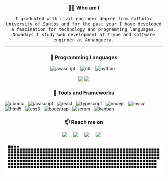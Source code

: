 <h3 align="center">👨‍💻 Who am I</h3>
<p align="center">
  <samp>I graduated with civil engineer degree from Catholic University of Santos and for the past year I have developed a fascination for technology and programming languages. Nowadays I study web development at Trybe and software enginner at Anhanguera.</samp>
</p>

<hr />

<!-- PROGRAMMING LANGUAGES -->
<h3 align="center">💬 Programming Languages</h3>
<p align="center">
  <img alt="javascript" src="https://img.shields.io/badge/javascript-F7DF1E?style=for-the-badge&logo=javascript&logoColor=black" />&nbsp;&nbsp;&nbsp;
  <img alt="c#" src="https://img.shields.io/badge/C%23-239120?style=for-the-badge&logo=c-sharp&logoColor=white">&nbsp;&nbsp;&nbsp;
  <img alt="python" src="https://img.shields.io/badge/Python-14354C?style=for-the-badge&logo=python&logoColor=white">&nbsp;&nbsp;
  <br /><br />
  <img width="50%" src="https://github-readme-stats.vercel.app/api?username=Vincenzofdg&show_icons=true&count_private=true&theme=merko" />
  <img width="42%" src="https://github-readme-stats.vercel.app/api/top-langs/?username=Vincenzofdg&layout=compact&count_private=true&theme=merko" />
</p>

<!-- MY TOOLS -->
<h3 align="center"> 🔭 Tools and Frameworks</h3>
<p align="left">
  <img alt="ubuntu" src="https://img.shields.io/badge/Ubuntu-E95420?style=for-the-badge&logo=ubuntu&logoColor=white">&nbsp;&nbsp;
  <img alt="javascript" src="https://img.shields.io/badge/JavaScript-323330?style=for-the-badge&logo=javascript&logoColor=F7DF1E">&nbsp;&nbsp;
  <img alt="react" src="https://img.shields.io/badge/React-20232A?style=for-the-badge&logo=react&logoColor=61DAFB">&nbsp;&nbsp;
  <img alt="typescript"src="https://img.shields.io/badge/TypeScript-007ACC?style=for-the-badge&logo=typescript&logoColor=white">&nbsp;&nbsp;
  <img alt="nodejs"src="https://img.shields.io/badge/Node.js-43853D?style=for-the-badge&logo=node.js&logoColor=white">&nbsp;&nbsp;
  <img alt="mysql"src="https://img.shields.io/badge/MySQL-00000F?style=for-the-badge&logo=mysql&logoColor=white">&nbsp;&nbsp;
  <img alt="html5" src="https://img.shields.io/badge/html_5-E34F26?style=for-the-badge&logo=html5&logoColor=white">&nbsp;&nbsp;
  <img alt="css3" src="https://img.shields.io/badge/css_3-1572B6?style=for-the-badge&logo=css3&logoColor=white">&nbsp;&nbsp;
  <img alt="bootstrap" src="https://img.shields.io/badge/Bootstrap-563D7C?style=for-the-badge&logo=bootstrap&logoColor=white">&nbsp;&nbsp;
  <img alt="scrum" src="https://img.shields.io/badge/scrum-1572B6?style=for-the-badge">&nbsp;&nbsp;
  <img alt="kanban" src="https://img.shields.io/badge/kanban-CC2927?style=for-the-badge">&nbsp;&nbsp;
</p>

<!-- CONTACT -->
<h3  align="center">📫 Reach me on</h3>
<p align="center">
  <a target="_blank" href="https://www.linkedin.com/in/vincenzo-f-di-giacomo-107347223/"><img src="https://img.shields.io/badge/linkedin-%230077B5.svg?&style=for-the-badge&logo=linkedin&logoColor=white" /></a>&nbsp;&nbsp;&nbsp;&nbsp;
  <a target="_blank" href="https://t.me/vincenzofdg"><img src="https://img.shields.io/badge/Telegram-2CA5E0?style=for-the-badge&logo=telegram&logoColor=white" /></a>&nbsp;&nbsp;&nbsp;&nbsp;
  <a target="_blank" href=""><img src="https://img.shields.io/badge/Discord-7289DA?style=for-the-badge&logo=discord&logoColor=white" /></a>&nbsp;&nbsp;&nbsp;&nbsp;
  <a href="mailto:vfdgiacomo@gmail.com?subject=Hello%20Vincenzo,%20From%20Github"><img src="https://img.shields.io/badge/Gmail-D14836?style=for-the-badge&logo=gmail&logoColor=white" /></a>&nbsp;&nbsp;&nbsp;&nbsp;
</p>

![Snake animation](https://github.com/Vincenzofdg/Vincenzofdg/blob/output/github-contribution-grid-snake.svg)


<!-- Source ==> https://dev.to/envoy_/150-badges-for-github-pnk -->
